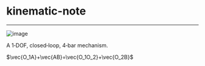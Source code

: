 # kinematic-note

---

![image](https://github.com/Sambor2511/kinematic-note/assets/76769524/7db0401f-dd91-411e-9fed-b3ea6c768f97)

A 1‐DOF, closed‐loop, 4‐bar mechanism.

$\vec{O_1A}+\vec{AB}=\vec{O_1O_2}+\vec{O_2B}$
